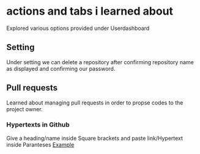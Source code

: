 # actions and tabs i learned about

Explored various options provided under Userdashboard

## Setting
Under setting we can delete a repository after confirming repository name as displayed and confirming our password.

## Pull requests
Learned about managing pull requests in order to propse codes to the project owner.

### Hypertexts in Github
Give a heading/name inside Square brackets and paste link/Hypertext inside Paranteses
[Example](https://docs.github.com/en/github/getting-started-with-github/git-and-github-learning-resources)
